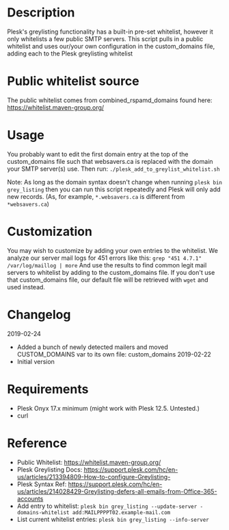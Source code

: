 # Description
Plesk's greylisting functionality has a built-in pre-set whitelist, however it 
only whitelists a few public SMTP servers. This script pulls in a public whitelist 
and uses our/your own configuration in the custom_domains file, adding each to 
the Plesk greylisting whitelist

# Public whitelist source
The public whitelist comes from combined_rspamd_domains found here: https://whitelist.maven-group.org/

# Usage
You probably want to edit the first domain entry at the top of the custom_domains 
file such that websavers.ca is replaced with the domain your SMTP server(s) use. 
Then run: `./plesk_add_to_greylist_whitelist.sh`

Note: As long as the domain syntax doesn't change when running `plesk bin grey_listing`
then you can run this script repeatedly and Plesk will only add new records.
(As, for example, `*.websavers.ca` is different from `*websavers.ca`)

# Customization
You may wish to customize by adding your own entries to the whitelist. We analyze
our server mail logs for 451 errors like this: `grep "451 4.7.1" /var/log/maillog | more`
And use the results to find common legit mail servers to whitelist by adding to 
the custom_domains file. If you don't use that custom_domains file, our default
file will be retrieved with `wget` and used instead.

# Changelog
 2019-02-24
 - Added a bunch of newly detected mailers and moved CUSTOM_DOMAINS var to its own file: custom_domains
 2019-02-22
 - Initial version
 
# Requirements
- Plesk Onyx 17.x minimum (might work with Plesk 12.5. Untested.)
- curl
 
# Reference
- Public Whitelist: https://whitelist.maven-group.org/
- Plesk Greylisting Docs: https://support.plesk.com/hc/en-us/articles/213394809-How-to-configure-Greylisting-
- Plesk Syntax Ref: https://support.plesk.com/hc/en-us/articles/214028429-Greylisting-defers-all-emails-from-Office-365-accounts
- Add entry to whitelist: `plesk bin grey_listing --update-server -domains-whitelist add:MAILPPPPT02.example-mail.com`
- List current whitelist entries: `plesk bin grey_listing --info-server`
